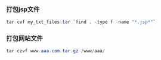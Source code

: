 ### 打包jsp文件
```java
tar cvf my_txt_files.tar `find . -type f -name "*.jsp*"`
```
### 打包网站文件
```java
tar czvf www.aaa.com.tar.gz /www/aaa/
```

